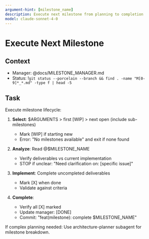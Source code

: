 ```yaml
---
argument-hint: [milestone_name]
description: Execute next milestone from planning to completion
model: claude-sonnet-4-0
---
```


# Execute Next Milestone

## Context
- Manager: @docs/MILESTONE_MANAGER.md
- Status: !`git status --porcelain --branch && find . -name "M[0-9]*_*.md" -type f | head -5`

## Task
Execute milestone lifecycle:

1. **Select**: $ARGUMENTS > first [WIP] > next open (include sub-milestones)
   - Mark [WIP] if starting new
   - Error: "No milestones available" and exit if none found

2. **Analyze**: Read @$MILESTONE_NAME
   - Verify deliverables vs current implementation
   - STOP if unclear: "Need clarification on: [specific issue]"

3. **Implement**: Complete uncompleted deliverables
   - Mark [X] when done
   - Validate against criteria

4. **Complete**: 
   - Verify all [X] marked
   - Update manager: [DONE]
   - Commit: "feat(milestone): complete $MILESTONE_NAME"

If complex planning needed: Use architecture-planner subagent for milestone breakdown.